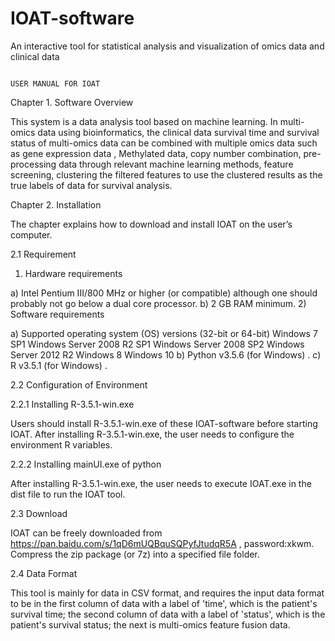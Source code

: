 # IOAT-software
An interactive tool for statistical analysis and visualization of omics data and clinical data



                                                                           USER MANUAL FOR IOAT 
Chapter 1. Software Overview

This system is a data analysis tool based on machine learning. In multi-omics data using bioinformatics, the clinical data survival time and survival status of multi-omics data can be combined with multiple omics data such as gene expression data , Methylated data, copy number combination, pre-processing data through relevant machine learning methods, feature screening, clustering the filtered features to use the clustered results as the true labels of data for survival analysis. 
 
Chapter 2. Installation

The chapter explains how to download and install IOAT on the user’s computer.

2.1 Requirement

1)	Hardware requirements

a)	Intel Pentium III/800 MHz or higher (or compatible) although one should probably not go below a dual core processor.
b)	2 GB RAM minimum.
2)	Software requirements

a)	Supported operating system (OS) versions (32-bit or 64-bit)
Windows 7 SP1
Windows Server 2008 R2 SP1
Windows Server 2008 SP2
Windows Server 2012 R2
Windows 8
Windows 10
b)	Python v3.5.6 (for Windows) .
c)	R v3.5.1 (for Windows) .

2.2 Configuration of Environment

2.2.1 Installing R-3.5.1-win.exe

Users should install R-3.5.1-win.exe of these IOAT-software before starting IOAT. After installing R-3.5.1-win.exe, the user needs to configure the environment R variables.

2.2.2 Installing mainUI.exe of python

After installing R-3.5.1-win.exe, the user needs to execute IOAT.exe in the dist file to run the IOAT tool. 

2.3 Download

IOAT can be freely downloaded from https://pan.baidu.com/s/1qD6mUQBquSQPyfJtudqR5A ,
password:xkwm. Compress the zip package (or 7z) into a specified file folder.

2.4 Data Format

This tool is mainly for data in CSV format, and requires the input data format to be in the first column of data with a label of 'time', which is the patient's survival time; the second column of data with a label of 'status', which is the patient's survival status; the next is multi-omics feature fusion data.




